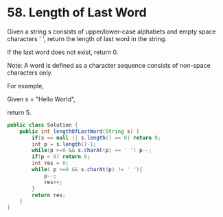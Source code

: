 # 58. Length of Last Word

Given a string s consists of upper/lower-case alphabets and empty space characters ' ', return the length of last word in the string.

If the last word does not exist, return 0.

Note: A word is defined as a character sequence consists of non-space characters only.

For example,

Given s = "Hello World",

return 5.

```java
public class Solution {
    public int lengthOfLastWord(String s) {
        if(s == null || s.length() == 0) return 0;
        int p = s.length()-1;
        while(p >=0 && s.charAt(p) == ' ') p--;
        if(p < 0) return 0;
        int res = 0;
        while( p >=0 && s.charAt(p) != ' '){
            p--;
            res++;
        }
        return res;
    }
}
```